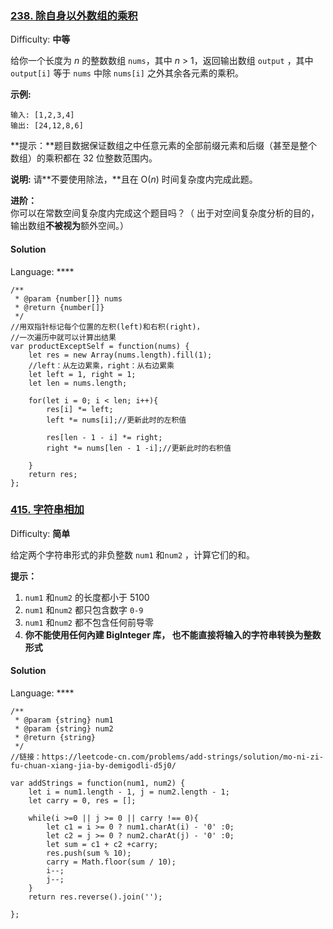### [238\. 除自身以外数组的乘积](https://leetcode-cn.com/problems/product-of-array-except-self/)

Difficulty: **中等**


给你一个长度为 _n_ 的整数数组 `nums`，其中 _n_ > 1，返回输出数组 `output` ，其中 `output[i]` 等于 `nums` 中除 `nums[i]` 之外其余各元素的乘积。

**示例:**

```
输入: [1,2,3,4]
输出: [24,12,8,6]
```

**提示：**题目数据保证数组之中任意元素的全部前缀元素和后缀（甚至是整个数组）的乘积都在 32 位整数范围内。

**说明:** 请**不要使用除法，**且在 O(_n_) 时间复杂度内完成此题。

**进阶：**  
你可以在常数空间复杂度内完成这个题目吗？（ 出于对空间复杂度分析的目的，输出数组**不被视为**额外空间。）


#### Solution

Language: ****

```
/**
 * @param {number[]} nums
 * @return {number[]}
 */
//用双指针标记每个位置的左积(left)和右积(right)，
//一次遍历中就可以计算出结果
var productExceptSelf = function(nums) {
    let res = new Array(nums.length).fill(1);
    //left：从左边累乘，right：从右边累乘
    let left = 1, right = 1;
    let len = nums.length;
    
    for(let i = 0; i < len; i++){
        res[i] *= left;
        left *= nums[i];//更新此时的左积值
        
        res[len - 1 - i] *= right;
        right *= nums[len - 1 -i];//更新此时的右积值
        
    }
    return res;
};
```

### [415\. 字符串相加](https://leetcode-cn.com/problems/add-strings/)

Difficulty: **简单**


给定两个字符串形式的非负整数 `num1` 和`num2` ，计算它们的和。

**提示：**

1.  `num1` 和`num2` 的长度都小于 5100
2.  `num1` 和`num2` 都只包含数字 `0-9`
3.  `num1` 和`num2` 都不包含任何前导零
4.  **你不能使用任何內建 BigInteger 库， 也不能直接将输入的字符串转换为整数形式**


#### Solution

Language: ****

```
/**
 * @param {string} num1
 * @param {string} num2
 * @return {string}
 */
//链接：https://leetcode-cn.com/problems/add-strings/solution/mo-ni-zi-fu-chuan-xiang-jia-by-demigodli-d5j0/

var addStrings = function(num1, num2) {
    let i = num1.length - 1, j = num2.length - 1;
    let carry = 0, res = [];
    
    while(i >=0 || j >= 0 || carry !== 0){
        let c1 = i >= 0 ? num1.charAt(i) - '0' :0;
        let c2 = j >= 0 ? num2.charAt(j) - '0' :0;
        let sum = c1 + c2 +carry;
        res.push(sum % 10);
        carry = Math.floor(sum / 10);
        i--;
        j--;
    }
    return res.reverse().join('');

};
```